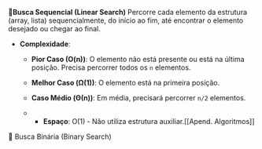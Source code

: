 
📌**Busca Sequencial (Linear Search)**
 Percorre cada elemento da estrutura (array, lista) sequencialmente, do início ao fim, até encontrar o elemento desejado ou chegar ao final.
    
- **Complexidade**:
    
    - **Pior Caso (O(n))**: O elemento não está presente ou está na última posição. Precisa percorrer todos os `n` elementos.
        
    - **Melhor Caso (Ω(1))**: O elemento está na primeira posição.
        
    - **Caso Médio (Θ(n))**: Em média, precisará percorrer `n/2` elementos.
    
    - - **Espaço**: O(1) - Não utiliza estrutura auxiliar.[[Apend. Algoritmos]]
    


📌 Busca Binária (Binary Search)